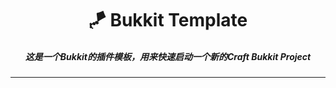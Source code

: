 <h1 align="center">🪁 Bukkit Template</h1>
<h5 align="center">这是一个Bukkit的插件模板，用来快速启动一个新的Craft Bukkit Project</h5>

------


